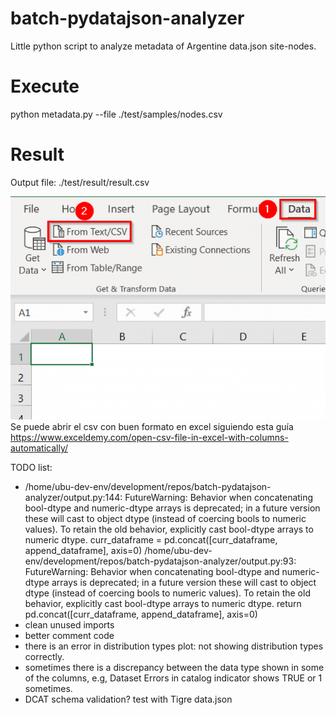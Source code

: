 # batch-pydatajson-analyzer
Little python script to analyze metadata of Argentine data.json site-nodes. 

# Execute
python metadata.py --file ./test/samples/nodes.csv

# Result
Output file: ./test/result/result.csv


![alt text](https://github.com/gaxelac0/batch-pydatajson-analyzer/blob/main/res/static-csv.png?raw=true)
Se puede abrir el csv con buen formato en excel siguiendo esta guía
https://www.exceldemy.com/open-csv-file-in-excel-with-columns-automatically/

TODO list: 
- /home/ubu-dev-env/development/repos/batch-pydatajson-analyzer/output.py:144: FutureWarning: Behavior when concatenating bool-dtype and numeric-dtype arrays is deprecated; in a future version these will cast to object dtype (instead of coercing bools to numeric values). To retain the old behavior, explicitly cast bool-dtype arrays to numeric dtype. curr_dataframe = pd.concat([curr_dataframe, append_dataframe], axis=0)
/home/ubu-dev-env/development/repos/batch-pydatajson-analyzer/output.py:93: FutureWarning: Behavior when concatenating bool-dtype and numeric-dtype arrays is deprecated; in a future version these will cast to object dtype (instead of coercing bools to numeric values). To retain the old behavior, explicitly cast bool-dtype arrays to numeric dtype. return pd.concat([curr_dataframe, append_dataframe], axis=0)
- clean unused imports
- better comment code
- there is an error in distribution types plot: not showing distribution types correctly.
- sometimes there is a discrepancy between the data type shown in some of the columns, e.g, Dataset Errors in catalog indicator shows TRUE or 1 sometimes.
- DCAT schema validation? test with Tigre data.json